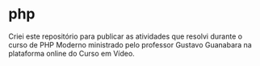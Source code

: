 # php
 Criei este repositório para publicar as atividades que resolvi durante o curso de PHP Moderno ministrado pelo professor Gustavo Guanabara na plataforma online do Curso em Vídeo.